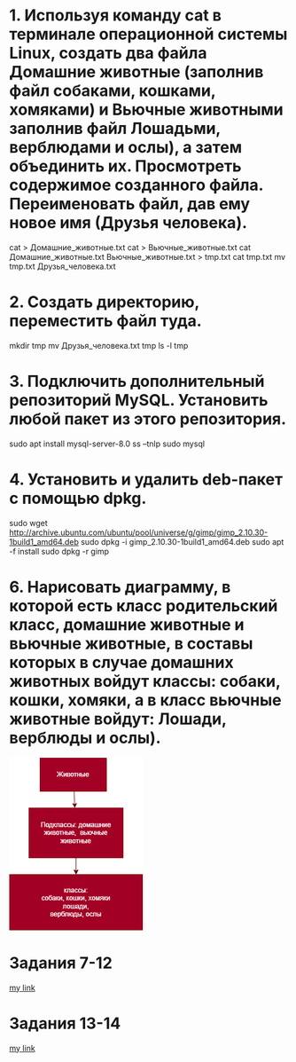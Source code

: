 # 1. Используя команду cat в терминале операционной системы Linux, создать два файла Домашние животные (заполнив файл собаками, кошками, хомяками) и Вьючные животными заполнив файл Лошадьми, верблюдами и ослы), а затем объединить их. Просмотреть содержимое созданного файла. Переименовать файл, дав ему новое имя (Друзья человека).

cat  > Домашние_животные.txt
cat  > Вьючные_животные.txt
cat Домашние_животные.txt Вьючные_животные.txt  > tmp.txt
cat tmp.txt
mv tmp.txt Друзья_человека.txt

# 2. Создать директорию, переместить файл туда. 

mkdir tmp
mv Друзья_человека.txt tmp
ls -l tmp

# 3. Подключить дополнительный репозиторий MySQL. Установить любой пакет из этого репозитория. 

sudo apt install mysql-server-8.0
ss –tnlp
sudo mysql

# 4. Установить и удалить deb-пакет с помощью dpkg. 

sudo wget http://archive.ubuntu.com/ubuntu/pool/universe/g/gimp/gimp_2.10.30-1build1_amd64.deb
sudo dpkg -i gimp_2.10.30-1build1_amd64.deb
sudo apt -f install
sudo dpkg -r gimp

# 6. Нарисовать диаграмму, в которой есть класс родительский класс, домашние животные и вьючные животные, в составы которых в случае домашних животных войдут классы: собаки, кошки, хомяки, а в класс вьючные животные войдут: Лошади, верблюды и ослы). 

![Картинка](diagram.drawio.png)
 

# Задания 7-12

[my link](https://github.com/Luibov052022/ControlWork2/blob/main/Z7-12.sql)

# Задания 13-14

[my link](https://github.com/Luibov052022/ControlWork2/tree/main/Java)
